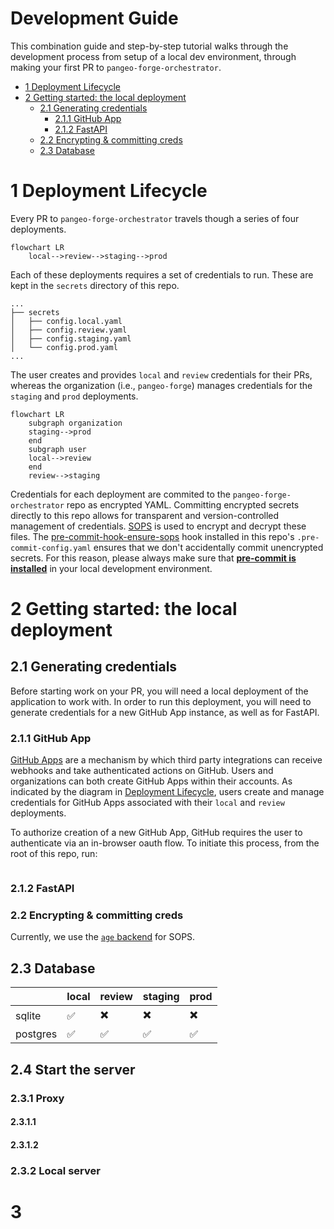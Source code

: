 # Development Guide

This combination guide and step-by-step tutorial walks through the development process
from setup of a local dev environment, through making your first PR to `pangeo-forge-orchestrator`.

- [1 Deployment Lifecycle](#1-deployment-lifecycle)
- [2 Getting started: the local deployment](#2-getting-started-the-local-deployment)
  - [2.1 Generating credentials](#21-generating-credentials)
    - [2.1.1 GitHub App](#211-github-app)
    - [2.1.2 FastAPI](#212-fastapi)
  - [2.2 Encrypting & committing creds](#212-encrypting--committing-creds)
  - [2.3 Database](#22-database)

# 1 Deployment Lifecycle

Every PR to `pangeo-forge-orchestrator` travels though a series of four deployments.

```mermaid
flowchart LR
    local-->review-->staging-->prod
```

Each of these deployments requires a set of credentials to run. These are kept in the
`secrets` directory of this repo.

```
...
├── secrets
│   ├── config.local.yaml
│   ├── config.review.yaml
│   ├── config.staging.yaml
│   └── config.prod.yaml
...
```

The user creates and provides `local` and `review` credentials for their PRs, whereas the organization
(i.e., `pangeo-forge`) manages credentials for the `staging` and `prod` deployments.

```mermaid
flowchart LR
    subgraph organization
    staging-->prod
    end
    subgraph user
    local-->review
    end
    review-->staging
```

Credentials for each deployment are commited to the `pangeo-forge-orchestrator` repo as encrypted YAML.
Committing encrypted secrets directly to this repo allows for transparent and version-controlled management
of credentials. [SOPS](https://github.com/mozilla/sops) is used to encrypt and decrypt these files. The
[pre-commit-hook-ensure-sops](https://github.com/yuvipanda/pre-commit-hook-ensure-sops) hook installed in
this repo's `.pre-commit-config.yaml` ensures that we don't accidentally commit unencrypted secrets. For this
reason, please always make sure that [**pre-commit is installed**](https://pre-commit.com/#quick-start)
in your local development environment.

# 2 Getting started: the local deployment

## 2.1 Generating credentials

Before starting work on your PR, you will need a local deployment of the application to work with. In order to
run this deployment, you will need to generate credentials for a new GitHub App instance, as well as for FastAPI.

### 2.1.1 GitHub App

[GitHub Apps](https://docs.github.com/en/developers/apps/getting-started-with-apps/about-apps#about-github-apps)
are a mechanism by which third party integrations can receive webhooks and take authenticated
actions on GitHub. Users and organizations can both create GitHub Apps within their accounts. As indicated by
the diagram in [Deployment Lifecycle](#1-deployment-lifecycle), users create and manage credentials for
GitHub Apps associated with their `local` and `review` deployments.

To authorize creation of a new GitHub App, GitHub requires the user to authenticate via an in-browser oauth
flow. To initiate this process, from the root of this repo, run:

```console

```

### 2.1.2 FastAPI

### 2.2 Encrypting & committing creds

Currently, we use the
[`age` backend](https://github.com/mozilla/sops#encrypting-using-age) for SOPS.

## 2.3 Database

|          | local | review | staging | prod |
| -------- | ----- | ------ | ------- | ---- |
| sqlite   | ✅    | ✖️     | ✖️      | ✖️   |
| postgres | ✅    | ✅     | ✅      | ✅   |

## 2.4 Start the server

### 2.3.1 Proxy

#### 2.3.1.1

#### 2.3.1.2

### 2.3.2 Local server

# 3

